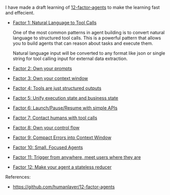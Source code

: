 

I have made a draft learning of [12-factor-agents](https://github.com/humanlayer/12-factor-agents) to make the learning fast and effecient.

* [Factor 1: Natural Language to Tool Calls](https://github.com/humanlayer/12-factor-agents/blob/main/content/factor-01-natural-language-to-tool-calls.md)

  One of the most common patterns in agent building is to convert natural language to structured tool calls. This is a powerful pattern that allows you to build agents that can reason about tasks and execute them.

  Natural language input will be converted to any format like json or single string for tool calling input for external data extraction.
* [Factor 2: Own your prompts](https://github.com/humanlayer/12-factor-agents/blob/main/content/factor-02-own-your-prompts.md)
* [Factor 3: Own your context window](https://github.com/humanlayer/12-factor-agents/blob/main/content/factor-03-own-your-context-window.md)
* [Factor 4: Tools are just structured outputs](https://github.com/humanlayer/12-factor-agents/blob/main/content/factor-04-tools-are-structured-outputs.md)
* [Factor 5: Unify execution state and business state](https://github.com/humanlayer/12-factor-agents/blob/main/content/factor-05-unify-execution-state.md)
* [Factor 6: Launch/Pause/Resume with simple APIs](https://github.com/humanlayer/12-factor-agents/blob/main/content/factor-06-launch-pause-resume.md)
* [Factor 7: Contact humans with tool calls](https://github.com/humanlayer/12-factor-agents/blob/main/content/factor-07-contact-humans-with-tools.md)
* [Factor 8: Own your control flow](https://github.com/humanlayer/12-factor-agents/blob/main/content/factor-08-own-your-control-flow.md)
* [Factor 9: Compact Errors into Context Window](https://github.com/humanlayer/12-factor-agents/blob/main/content/factor-09-compact-errors.md)
* [Factor 10: Small, Focused Agents](https://github.com/humanlayer/12-factor-agents/blob/main/content/factor-10-small-focused-agents.md)
* [Factor 11: Trigger from anywhere, meet users where they are](https://github.com/humanlayer/12-factor-agents/blob/main/content/factor-11-trigger-from-anywhere.md)
* [Factor 12: Make your agent a stateless reducer](https://github.com/humanlayer/12-factor-agents/blob/main/content/factor-12-stateless-reducer.md)

References:

* https://github.com/humanlayer/12-factor-agents
